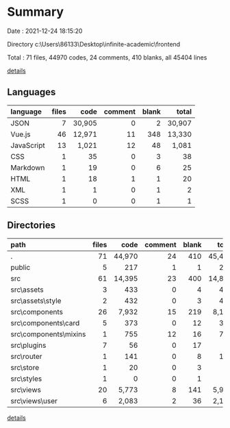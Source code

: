 # Summary

Date : 2021-12-24 18:15:20

Directory c:\Users\86133\Desktop\infinite-academic\frontend

Total : 71 files,  44970 codes, 24 comments, 410 blanks, all 45404 lines

[details](details.md)

## Languages
| language | files | code | comment | blank | total |
| :--- | ---: | ---: | ---: | ---: | ---: |
| JSON | 7 | 30,905 | 0 | 2 | 30,907 |
| Vue.js | 46 | 12,971 | 11 | 348 | 13,330 |
| JavaScript | 13 | 1,021 | 12 | 48 | 1,081 |
| CSS | 1 | 35 | 0 | 3 | 38 |
| Markdown | 1 | 19 | 0 | 6 | 25 |
| HTML | 1 | 18 | 1 | 1 | 20 |
| XML | 1 | 1 | 0 | 1 | 2 |
| SCSS | 1 | 0 | 0 | 1 | 1 |

## Directories
| path | files | code | comment | blank | total |
| :--- | ---: | ---: | ---: | ---: | ---: |
| . | 71 | 44,970 | 24 | 410 | 45,404 |
| public | 5 | 217 | 1 | 1 | 219 |
| src | 61 | 14,395 | 23 | 400 | 14,818 |
| src\assets | 3 | 433 | 0 | 4 | 437 |
| src\assets\style | 2 | 432 | 0 | 3 | 435 |
| src\components | 26 | 7,932 | 15 | 219 | 8,166 |
| src\components\card | 5 | 373 | 0 | 12 | 385 |
| src\components\mixins | 1 | 755 | 12 | 16 | 783 |
| src\plugins | 7 | 56 | 0 | 17 | 73 |
| src\router | 1 | 141 | 0 | 8 | 149 |
| src\store | 1 | 20 | 0 | 3 | 23 |
| src\styles | 1 | 0 | 0 | 1 | 1 |
| src\views | 20 | 5,773 | 8 | 141 | 5,922 |
| src\views\user | 6 | 2,083 | 2 | 36 | 2,121 |

[details](details.md)